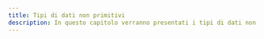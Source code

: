 ```yaml
---
title: Tipi di dati non primitivi
description: In questo capitolo verranno presentati i tipi di dati non primitivi in JavaScript, ovvero gli oggetti, gli array e le funzioni. Verranno illustrate le differenze tra i tipi di dati primitivi e non primitivi e la sintassi per definire e manipolare questi tipi di dati.
---
```

